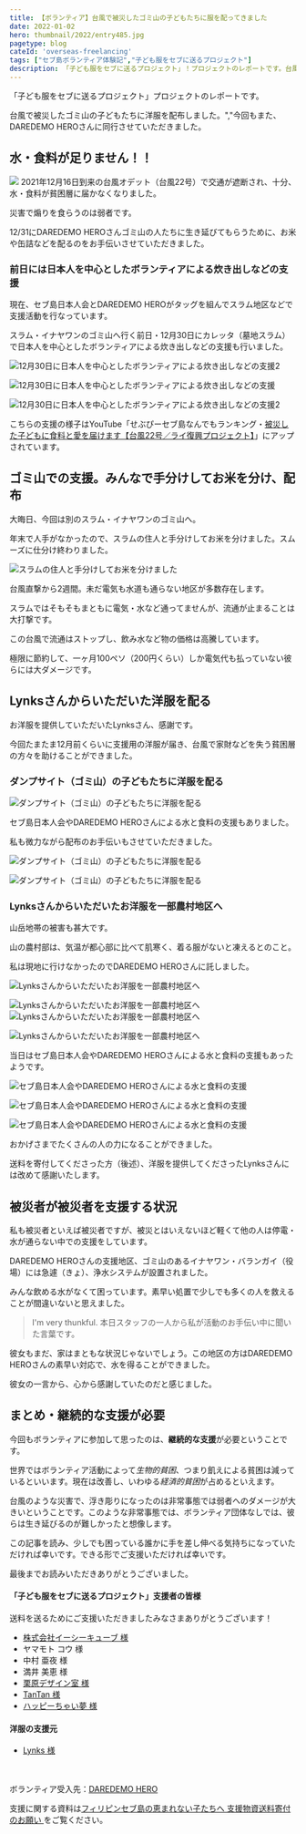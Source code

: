 ```yaml
---
title: 【ボランティア】台風で被災したゴミ山の子どもたちに服を配ってきました
date: 2022-01-02
hero: thumbnail/2022/entry485.jpg
pagetype: blog
cateId: 'overseas-freelancing'
tags: ["セブ島ボランティア体験記","子ども服をセブに送るプロジェクト"]
description: 「子ども服をセブに送るプロジェクト」！プロジェクトのレポートです。台風で被災したゴミ山の子どもたちに洋服を配布しました。今回もまた、DAREDEMO HEROさんに同行させていただきました。
---
```

「子ども服をセブに送るプロジェクト」プロジェクトのレポートです。

台風で被災したゴミ山の子どもたちに洋服を配布しました。","今回もまた、DAREDEMO HEROさんに同行させていただきました。

<prof></prof>

<toc id="/blogs/entry485/"></toc>

## 水・食料が足りません！！
![](./images/2022/01/entry479-1.jpg)
2021年12月16日到来の台風オデット（台風22号）で交通が遮断され、十分、水・食料が貧困層に届かなくなりました。

災害で煽りを食らうのは弱者です。

12/31にDAREDEMO HEROさんゴミ山の人たちに生き延びてもらうために、お米や缶詰などを配るのをお手伝いさせていただきました。

### 前日には日本人を中心としたボランティアによる炊き出しなどの支援
現在、セブ島日本人会とDAREDEMO HEROがタッグを組んでスラム地区などで支援活動を行なっています。

スラム・イナヤワンのゴミ山へ行く前日・12月30日にカレッタ（墓地スラム）で日本人を中心としたボランティアによる炊き出しなどの支援も行いました。

![12月30日に日本人を中心としたボランティアによる炊き出しなどの支援2](./images/2022/01/entry479-2.jpg)

![12月30日に日本人を中心としたボランティアによる炊き出しなどの支援](./images/2022/01/entry479-3.jpg)

![12月30日に日本人を中心としたボランティアによる炊き出しなどの支援2](./images/2022/01/entry479-8.jpg)

こちらの支援の様子はYouTube「せぶぴーセブ島なんでもランキング・[被災した子どもに食料と愛を届けます【台風22号／ライ復興プロジェクト】](https://www.youtube.com/watch?v=_NVO1yNyi-o)」にアップされています。

## ゴミ山での支援。みんなで手分けしてお米を分け、配布
大晦日、今回は別のスラム・イナヤワンのゴミ山へ。

年末で人手がなかったので、スラムの住人と手分けしてお米を分けました。スムーズに仕分け終わりました。

![スラムの住人と手分けしてお米を分けました](./images/2022/01/entry479-4.jpg)

台風直撃から2週間。未だ電気も水道も通らない地区が多数存在します。

スラムではそもそもまともに電気・水など通ってませんが、流通が止まることは大打撃です。

この台風で流通はストップし、飲み水など物の価格は高騰しています。

極限に節約して、一ヶ月100ペソ（200円くらい）しか電気代も払っていない彼らには大ダメージです。

## Lynksさんからいただいた洋服を配る

お洋服を提供していただいたLynksさん、感謝です。

今回たまたま12月前くらいに支援用の洋服が届き、台風で家財などを失う貧困層の方々を助けることができました。

### ダンプサイト（ゴミ山）の子どもたちに洋服を配る

![ダンプサイト（ゴミ山）の子どもたちに洋服を配る](./images/2022/01/entry479-6.jpg)

セブ島日本人会やDAREDEMO HEROさんによる水と食料の支援もありました。

私も微力ながら配布のお手伝いもさせていただきました。

![ダンプサイト（ゴミ山）の子どもたちに洋服を配る](./images/2022/01/entry479-5.jpg)

![ダンプサイト（ゴミ山）の子どもたちに洋服を配る](./images/2022/01/entry479-7.jpg)

### Lynksさんからいただいたお洋服を一部農村地区へ

山岳地帯の被害も甚大です。

山の農村部は、気温が都心部に比べて肌寒く、着る服がないと凍えるとのこと。

私は現地に行けなかったのでDAREDEMO HEROさんに託しました。

![Lynksさんからいただいたお洋服を一部農村地区へ](./images/2022/01/entry479-14.jpg)

![Lynksさんからいただいたお洋服を一部農村地区へ](./images/2022/01/entry479-10.jpg)
![Lynksさんからいただいたお洋服を一部農村地区へ](./images/2022/01/entry479-9.jpg)

![Lynksさんからいただいたお洋服を一部農村地区へ](./images/2022/01/entry479-11.jpg)

当日はセブ島日本人会やDAREDEMO HEROさんによる水と食料の支援もあったようです。

![セブ島日本人会やDAREDEMO HEROさんによる水と食料の支援](./images/2022/01/entry479-12.jpg)

![セブ島日本人会やDAREDEMO HEROさんによる水と食料の支援](./images/2022/01/entry479-13.jpg)

![セブ島日本人会やDAREDEMO HEROさんによる水と食料の支援](./images/2022/01/entry479-15.jpg)


おかげさまでたくさんの人の力になることができました。

送料を寄付してくださった方（後述）、洋服を提供してくださったLynksさんには改めて感謝いたします。

## 被災者が被災者を支援する状況
私も被災者といえば被災者ですが、被災とはいえないほど軽くて他の人は停電・水が通らない中での支援をしています。

DAREDEMO HEROさんの支援地区、ゴミ山のあるイナヤワン・バランガイ（役場）には急遽（きょ）、浄水システムが設置されました。

みんな飲める水がなくて困っています。素早い処置で少しでも多くの人を救えることが間違いないと思えました。

> I'm very thunkful.
本日スタッフの一人から私が活動のお手伝い中に聞いた言葉です。

彼女もまだ、家はまともな状況じゃないでしょう。この地区の方はDAREDEMO HEROさんの素早い対応で、水を得ることができました。

彼女の一言から、心から感謝していたのだと感じました。

## まとめ・継続的な支援が必要

今回もボランティアに参加して思ったのは、**継続的な支援**が必要ということです。

世界ではボランティア活動によって*生物的貧困*、つまり飢えによる貧困は減っているといいます。現在は改善し、いわゆる*経済的貧困*が占めるといえます。

台風のような災害で、浮き彫りになったのは非常事態では弱者へのダメージが大きいということです。このような非常事態では、ボランティア団体なしでは、彼らは生き延びるのが難しかったと想像します。

この記事を読み、少しでも困っている誰かに手を差し伸べる気持ちになっていただければ幸いです。できる形でご支援いただければ幸いです。

最後までお読みいただきありがとうございました。

<div class="box">
  <h4>「子ども服をセブに送るプロジェクト」支援者の皆様</h4>
  <p>送料を送るためにご支援いただきましたみなさまありがとうございます！</p>
  <ul>
    <li><a href="https://www.ec-cube.net" rel="nofollow noopner" target="_blank">株式会社イーシーキューブ 様</a></li>
    <li>ヤマモト コウ 様</li>
    <li>中村 亜夜 様</li>
    <li>満井 美恵 様</li>
    <li><a href="https://kdl.design/" rel="nofollow noopner" target="_blank">栗原デザイン室 様</a></li>
    <li><a href="https://tantan.work/" rel="nofollow noopner" target="_blank">TanTan 様</a></li>
    <li><a href="https://www.dream-tech.jp/" rel="nofollow noopner" target="_blank">ハッピーちゃい夢 様</a></li>
  </ul>
  <h4>洋服の支援元</h4>
  <ul>
    <li><a href="https://www.lynks.jp/t" rel="nofollow noopner" target="_blank">Lynks 様</a></li>
  </ul>
</div>

<br><br>ボランティア受入先：[DAREDEMO HERO](https://daredemohero.com/)

支援に関する資料は[フィリピンセブ島の恵まれない子たちへ
支援物資送料寄付のお願い
](https://docs.google.com/presentation/d/1arV9Jb5vQHyKqKlpG0HS_nTLt4n9hdbw/edit?usp=sharing&ouid=117160028250625203295&rtpof=true&sd=true)をご覧ください。
